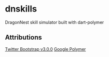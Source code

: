 dnskills
========

DragonNest skill simulator built with dart-polymer

Attributions
------------
[Twitter Bootstrap v3.0.0](https://github.com/twbs/bootstrap)
[Google Polymer](https://github.com/Polymer)

